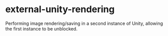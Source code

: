 # external-unity-rendering
Performing image rendering/saving in a second instance of Unity, allowing the first instance to be unblocked.
